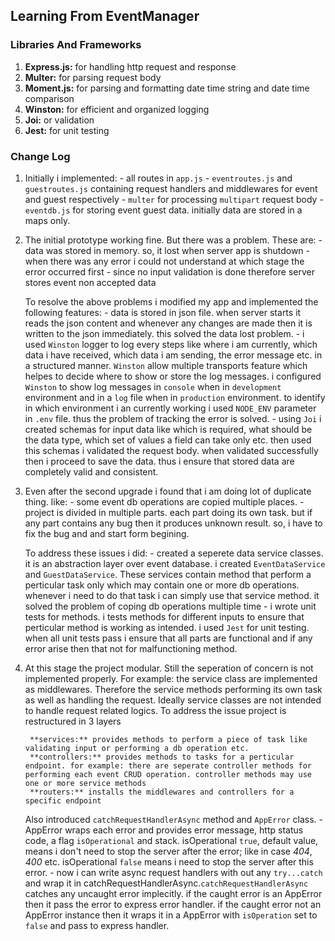 ## Learning From EventManager

### Libraries And Frameworks

1. **Express.js:** for handling http request and response
2. **Multer:** for parsing request body
3. **Moment.js:** for parsing and formatting date time string and date time comparison
4. **Winston:** for efficient and organized logging
5. **Joi:** or validation
6. **Jest:** for unit testing

### Change Log

1. Initially i implemented:
        - all routes in `app.js`
        - `eventroutes.js` and `guestroutes.js` containing request handlers and middlewares for event and guest respectively
        - `multer` for processing `multipart` request body
        - `eventdb.js` for storing event guest data. initially data are stored in a maps only.

2. The initial prototype working fine. But there was a problem. These are:
        - data was stored in memory. so, it lost when server app is shutdown
        - when there was any error i could not understand at which stage the error occurred first
        - since no input validation is done therefore server stores event non accepted data

    To resolve the above problems i modified my app and implemented the following features:
        - data is stored in json file. when server starts it reads the json content and whenever any changes are made then it is written to the json immediately. this solved the data lost problem.
        - i used `Winston` logger to log every steps like where i am currently, which data i have received, which data i am sending, the error message etc. in a structured manner. `Winston` allow multiple transports feature which helpes to decide where to show or store the log messages. i configured `Winston` to show log messages in `console` when in `development` environment and in a `log` file when in `production` environment. to identify in which environment i an currently working i used `NODE_ENV` parameter in `.env` file. thus the problem of tracking the error is solved.
        - using `Joi` i created schemas for input data like which is required, what should be the data type, which set of values a field can take only etc. then used this schemas i validated the request body. when validated successfully then i proceed to save the data. thus i ensure that stored data are completely valid and consistent.

3. Even after the second upgrade i found that i am doing lot of duplicate thing. like:
        - some event db operations are copied multiple places.
        - project is divided in multiple parts. each part doing its own task. but if any part contains any bug then it produces unknown result. so, i have to fix the bug and and start form begining.

    To address these issues i did:
        - created a seperete data service classes. it is an abstraction layer over event database. i created `EventDataService` and `GuestDataService`. These services contain method that perform a perticular task only which may contain one or more db operations. whenever i need to do that task i can simply use that service method. it solved the problem of coping db operations multiple time
        - i wrote unit tests for methods. i tests methods for different inputs to ensure that perticular method is working as intended. i used `Jest` for unit testing. when all unit tests pass i ensure that all parts are functional and if any error arise then that not for malfunctioning method.

4. At this stage the project modular. Still the seperation of concern is not implemented properly. For example: the service class are implemented as middlewares. Therefore the service methods performing its own task as well as handling the request. Ideally service classes are not intended to handle request related logics. To address the issue project is restructured in 3 layers

        **services:** provides methods to perform a piece of task like validating input or performing a db operation etc.
        **controllers:** provides methods to tasks for a perticular endpoint. for example: there are seperate controller methods for performing each event CRUD operation. controller methods may use one or more service methods
        **routers:** installs the middlewares and controllers for a specific endpoint

    Also introduced `catchRequestHandlerAsync` method and `AppError` class.
        - AppError wraps each error and provides error message, http status code, a flag `isOperational` and stack. isOperational `true`, default value, means i don't need to stop the server after the error; like in case *404*, *400* etc. isOperational `false` means i need to stop the server after this error. 
        - now i can write async request handlers with out any `try...catch` and wrap it in catchRequestHandlerAsync.`catchRequestHandlerAsync` catches any uncaught error implecitly. if the caught error is an AppError then it pass the error to express error handler. if the caught error not an AppError instance then it wraps it in a AppError with `isOperation` set to `false` and pass to express handler. 
    
    